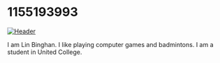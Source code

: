 # 1155193993
[![Header](https://raw.githubusercontent.com/MartinHeinz/<OWNER>/<OWNER>/readme_header.png "Header")](https://some-url.dev/)

I am Lin Binghan. I like playing computer games and badmintons. I am a student in United College.

